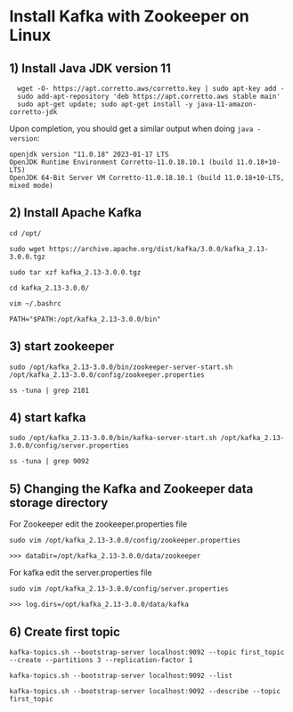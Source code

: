 # Install Kafka with Zookeeper on Linux
## 1) Install Java JDK version 11

      wget -O- https://apt.corretto.aws/corretto.key | sudo apt-key add - 
      sudo add-apt-repository 'deb https://apt.corretto.aws stable main'
      sudo apt-get update; sudo apt-get install -y java-11-amazon-corretto-jdk


Upon completion, you should get a similar output when doing  `java -version`:


    openjdk version "11.0.18" 2023-01-17 LTS
    OpenJDK Runtime Environment Corretto-11.0.18.10.1 (build 11.0.18+10-LTS)
    OpenJDK 64-Bit Server VM Corretto-11.0.18.10.1 (build 11.0.18+10-LTS, mixed mode)


## 2) Install Apache Kafka

    cd /opt/
    
    sudo wget https://archive.apache.org/dist/kafka/3.0.0/kafka_2.13-3.0.0.tgz
    
    sudo tar xzf kafka_2.13-3.0.0.tgz
    
    cd kafka_2.13-3.0.0/
    
    vim ~/.bashrc
    
    PATH="$PATH:/opt/kafka_2.13-3.0.0/bin"

## 3) start zookeeper

    sudo /opt/kafka_2.13-3.0.0/bin/zookeeper-server-start.sh /opt/kafka_2.13-3.0.0/config/zookeeper.properties
    
    ss -tuna | grep 2181
   
## 4) start kafka

    sudo /opt/kafka_2.13-3.0.0/bin/kafka-server-start.sh /opt/kafka_2.13-3.0.0/config/server.properties
    
    ss -tuna | grep 9092

## 5) Changing the Kafka and Zookeeper data storage directory

For Zookeeper edit the zookeeper.properties file

    sudo vim /opt/kafka_2.13-3.0.0/config/zookeeper.properties 
    
    >>> dataDir=/opt/kafka_2.13-3.0.0/data/zookeeper
    
For kafka edit the server.properties file

    sudo vim /opt/kafka_2.13-3.0.0/config/server.properties
    
    >>> log.dirs=/opt/kafka_2.13-3.0.0/data/kafka

## 6) Create first topic

    kafka-topics.sh --bootstrap-server localhost:9092 --topic first_topic --create --partitions 3 --replication-factor 1

    kafka-topics.sh --bootstrap-server localhost:9092 --list

    kafka-topics.sh --bootstrap-server localhost:9092 --describe --topic first_topic
